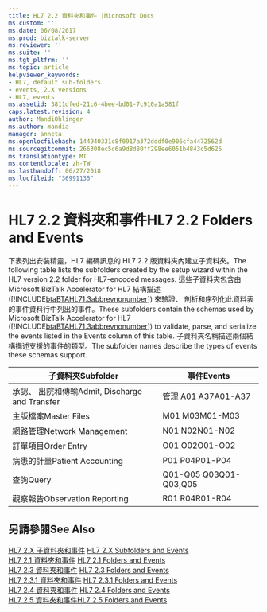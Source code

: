 ```yaml
---
title: HL7 2.2 資料夾和事件 |Microsoft Docs
ms.custom: ''
ms.date: 06/08/2017
ms.prod: biztalk-server
ms.reviewer: ''
ms.suite: ''
ms.tgt_pltfrm: ''
ms.topic: article
helpviewer_keywords:
- HL7, default sub-folders
- events, 2.X versions
- HL7, events
ms.assetid: 3811dfed-21c6-4bee-bd01-7c910a1a581f
caps.latest.revision: 4
author: MandiOhlinger
ms.author: mandia
manager: anneta
ms.openlocfilehash: 144940331c8f0917a372dddf0e906cfa4472562d
ms.sourcegitcommit: 266308ec5c6a9d8d80ff298ee6051b4843c5d626
ms.translationtype: MT
ms.contentlocale: zh-TW
ms.lasthandoff: 06/27/2018
ms.locfileid: "36991135"
---
```

# <a name="hl7-22-folders-and-events"></a><span data-ttu-id="8b5e8-102">HL7 2.2 資料夾和事件</span><span class="sxs-lookup"><span data-stu-id="8b5e8-102">HL7 2.2 Folders and Events</span></span>
<span data-ttu-id="8b5e8-103">下表列出安裝精靈，HL7 編碼訊息的 HL7 2.2 版資料夾內建立子資料夾。</span><span class="sxs-lookup"><span data-stu-id="8b5e8-103">The following table lists the subfolders created by the setup wizard within the HL7 version 2.2 folder for HL7-encoded messages.</span></span> <span data-ttu-id="8b5e8-104">這些子資料夾包含由 Microsoft BizTalk Accelerator for HL7 結構描述 ([!INCLUDE[btaBTAHL71.3abbrevnonumber](../../includes/btabtahl71-3abbrevnonumber-md.md)]) 來驗證、 剖析和序列化此資料表的事件資料行中列出的事件。</span><span class="sxs-lookup"><span data-stu-id="8b5e8-104">These subfolders contain the schemas used by Microsoft BizTalk Accelerator for HL7 ([!INCLUDE[btaBTAHL71.3abbrevnonumber](../../includes/btabtahl71-3abbrevnonumber-md.md)]) to validate, parse, and serialize the events listed in the Events column of this table.</span></span> <span data-ttu-id="8b5e8-105">子資料夾名稱描述兩個結構描述支援的事件的類型。</span><span class="sxs-lookup"><span data-stu-id="8b5e8-105">The subfolder names describe the types of events these schemas support.</span></span>  
  
|<span data-ttu-id="8b5e8-106">子資料夾</span><span class="sxs-lookup"><span data-stu-id="8b5e8-106">Subfolder</span></span>|<span data-ttu-id="8b5e8-107">事件</span><span class="sxs-lookup"><span data-stu-id="8b5e8-107">Events</span></span>|  
|---------------|------------|  
|<span data-ttu-id="8b5e8-108">承認、 出院和傳輸</span><span class="sxs-lookup"><span data-stu-id="8b5e8-108">Admit, Discharge and Transfer</span></span>|<span data-ttu-id="8b5e8-109">管理 A01 A37</span><span class="sxs-lookup"><span data-stu-id="8b5e8-109">A01-A37</span></span>|  
|<span data-ttu-id="8b5e8-110">主版檔案</span><span class="sxs-lookup"><span data-stu-id="8b5e8-110">Master Files</span></span>|<span data-ttu-id="8b5e8-111">M01 M03</span><span class="sxs-lookup"><span data-stu-id="8b5e8-111">M01-M03</span></span>|  
|<span data-ttu-id="8b5e8-112">網路管理</span><span class="sxs-lookup"><span data-stu-id="8b5e8-112">Network Management</span></span>|<span data-ttu-id="8b5e8-113">N01 N02</span><span class="sxs-lookup"><span data-stu-id="8b5e8-113">N01-N02</span></span>|  
|<span data-ttu-id="8b5e8-114">訂單項目</span><span class="sxs-lookup"><span data-stu-id="8b5e8-114">Order Entry</span></span>|<span data-ttu-id="8b5e8-115">O01 O02</span><span class="sxs-lookup"><span data-stu-id="8b5e8-115">O01-O02</span></span>|  
|<span data-ttu-id="8b5e8-116">病患的計量</span><span class="sxs-lookup"><span data-stu-id="8b5e8-116">Patient Accounting</span></span>|<span data-ttu-id="8b5e8-117">P01 P04</span><span class="sxs-lookup"><span data-stu-id="8b5e8-117">P01-P04</span></span>|  
|<span data-ttu-id="8b5e8-118">查詢</span><span class="sxs-lookup"><span data-stu-id="8b5e8-118">Query</span></span>|<span data-ttu-id="8b5e8-119">Q01-Q05 Q03</span><span class="sxs-lookup"><span data-stu-id="8b5e8-119">Q01-Q03,Q05</span></span>|  
|<span data-ttu-id="8b5e8-120">觀察報告</span><span class="sxs-lookup"><span data-stu-id="8b5e8-120">Observation Reporting</span></span>|<span data-ttu-id="8b5e8-121">R01 R04</span><span class="sxs-lookup"><span data-stu-id="8b5e8-121">R01-R04</span></span>|  
  
## <a name="see-also"></a><span data-ttu-id="8b5e8-122">另請參閱</span><span class="sxs-lookup"><span data-stu-id="8b5e8-122">See Also</span></span>  
 <span data-ttu-id="8b5e8-123">[HL7 2.X 子資料夾和事件](../../adapters-and-accelerators/accelerator-hl7/hl7-2-x-subfolders-and-events.md) </span><span class="sxs-lookup"><span data-stu-id="8b5e8-123">[HL7 2.X Subfolders and Events](../../adapters-and-accelerators/accelerator-hl7/hl7-2-x-subfolders-and-events.md) </span></span>  
 <span data-ttu-id="8b5e8-124">[HL7 2.1 資料夾和事件](../../adapters-and-accelerators/accelerator-hl7/hl7-2-1-folders-and-events.md) </span><span class="sxs-lookup"><span data-stu-id="8b5e8-124">[HL7 2.1 Folders and Events](../../adapters-and-accelerators/accelerator-hl7/hl7-2-1-folders-and-events.md) </span></span>  
 <span data-ttu-id="8b5e8-125">[HL7 2.3 資料夾和事件](../../adapters-and-accelerators/accelerator-hl7/hl7-2-3-folders-and-events.md) </span><span class="sxs-lookup"><span data-stu-id="8b5e8-125">[HL7 2.3 Folders and Events](../../adapters-and-accelerators/accelerator-hl7/hl7-2-3-folders-and-events.md) </span></span>  
 <span data-ttu-id="8b5e8-126">[HL7 2.3.1 資料夾和事件](../../adapters-and-accelerators/accelerator-hl7/hl7-2-3-1-folders-and-events.md) </span><span class="sxs-lookup"><span data-stu-id="8b5e8-126">[HL7 2.3.1 Folders and Events](../../adapters-and-accelerators/accelerator-hl7/hl7-2-3-1-folders-and-events.md) </span></span>  
 <span data-ttu-id="8b5e8-127">[HL7 2.4 資料夾和事件](../../adapters-and-accelerators/accelerator-hl7/hl7-2-4-folders-and-events.md) </span><span class="sxs-lookup"><span data-stu-id="8b5e8-127">[HL7 2.4 Folders and Events](../../adapters-and-accelerators/accelerator-hl7/hl7-2-4-folders-and-events.md) </span></span>  
 [<span data-ttu-id="8b5e8-128">HL7 2.5 資料夾和事件</span><span class="sxs-lookup"><span data-stu-id="8b5e8-128">HL7 2.5 Folders and Events</span></span>](../../adapters-and-accelerators/accelerator-hl7/hl7-2-5-folders-and-events.md)